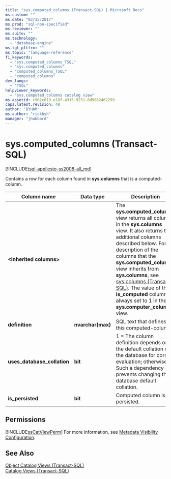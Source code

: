 ```yaml
---
title: "sys.computed_columns (Transact-SQL) | Microsoft Docs"
ms.custom: ""
ms.date: "03/15/2017"
ms.prod: "sql-non-specified"
ms.reviewer: ""
ms.suite: ""
ms.technology: 
  - "database-engine"
ms.tgt_pltfrm: ""
ms.topic: "language-reference"
f1_keywords: 
  - "sys.computed_columns_TSQL"
  - "sys.computed_columns"
  - "computed_columns_TSQL"
  - "computed_columns"
dev_langs: 
  - "TSQL"
helpviewer_keywords: 
  - "sys.computed_columns catalog view"
ms.assetid: c962c619-e18f-4315-9251-8d9862462299
caps.latest.revision: 48
author: "BYHAM"
ms.author: "rickbyh"
manager: "jhubbard"
---
```

# sys.computed_columns (Transact-SQL)
[!INCLUDE[tsql-appliesto-ss2008-all_md](../../includes/tsql-appliesto-ss2008-all-md.md)]

  Contains a row for each column found in **sys.columns** that is a computed-column.  
  
|Column name|Data type|Description|  
|-----------------|---------------|-----------------|  
|**\<Inherited columns>**||The **sys.computed_columns** view returns all columns in the **sys.columns** view. It also returns the additional columns described below. For a description of the columns that the **sys.computed_columns** view inherits from **sys.columns**, see [sys.columns &#40;Transact-SQL&#41;](../../relational-databases/system-catalog-views/sys-columns-transact-sql.md). The value of the **is_computed** column is always set to 1 in the **sys.computer_columns** view.|  
|**definition**|**nvarchar(max)**|SQL text that defines this computed-column.|  
|**uses_database_collation**|**bit**|1 = The column definition depends on the default collation of the database for correct evaluation; otherwise, 0. Such a dependency prevents changing the database default collation.|  
|**is_persisted**|**bit**|Computed column is persisted.|  
  
## Permissions  
 [!INCLUDE[ssCatViewPerm](../../includes/sscatviewperm-md.md)] For more information, see [Metadata Visibility Configuration](../../relational-databases/security/metadata-visibility-configuration.md).  
  
## See Also  
 [Object Catalog Views &#40;Transact-SQL&#41;](../../relational-databases/system-catalog-views/object-catalog-views-transact-sql.md)   
 [Catalog Views &#40;Transact-SQL&#41;](../../relational-databases/system-catalog-views/catalog-views-transact-sql.md)  
  
  